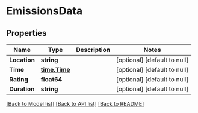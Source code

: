 # EmissionsData

## Properties
Name | Type | Description | Notes
------------ | ------------- | ------------- | -------------
**Location** | **string** |  | [optional] [default to null]
**Time** | [**time.Time**](time.Time.md) |  | [optional] [default to null]
**Rating** | **float64** |  | [optional] [default to null]
**Duration** | **string** |  | [optional] [default to null]

[[Back to Model list]](../README.md#documentation-for-models) [[Back to API list]](../README.md#documentation-for-api-endpoints) [[Back to README]](../README.md)


